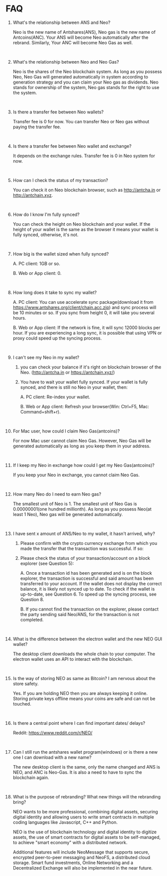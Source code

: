 # FAQ

1. What's the relationship between ANS and Neo?

   Neo is the new name of Antshares(ANS), Neo gas is the new name of Antcoins(ANC). Your ANS will become Neo automatically after the rebrand. Similarly, Your ANC will become Neo Gas as well.

   ​

2. What's the relationship between Neo and Neo Gas?

   Neo is the shares of the Neo blockchain system. As long as you possess Neo, Neo Gas will generated automatically in system according to generation strategy and you can claim your Neo gas as dividends. Neo stands for ownership of the system, Neo gas stands for the right to use the system.

   ​

3. Is there a transfer fee between Neo wallets?

   Transfer fee is 0 for now. You can transfer Neo or Neo gas without paying the transfer fee.

   ​

4. Is there a transfer fee between Neo wallet and exchange?

   It depends on the exchange rules. Transfer fee is 0 in Neo system for now.

   ​

5. How can I check the status of my transaction?

   You can check it on Neo blockchain browser, such as http://antcha.in or http://antchain.xyz.

   ​

6. How do I know I'm fully synced?

   You can check the height on Neo blockchain and your wallet. If the height of your wallet is the same as the browser it means your wallet is fully synced, otherwise, it's not.

   ​

7. How big is the wallet sized when fully synced?

   A. PC client: 1GB or so.

   B. Web or App client: 0.

   ​

8. How long does it take to sync my wallet?

   A. PC client: You can use accelerate sync package(download it from https://www.antshares.org/client/chain.acc.zip) and sync process will be 10 minutes or so. If you sync from height 0, it will take you several hours.

   B. Web or App client: If the network is fine, it will sync 12000 blocks per hour. If you are experiencing a long sync, it is possible that using VPN or proxy could speed up the syncing process.

   ​

9. I can't see my Neo in my wallet?

   1. you can check your balance if it's right on blockchain browser of the Neo. (http://antcha.in or https://antchain.xyz/)

   2. You have to wait your wallet fully synced. If your wallet is fully synced, and there is still no Neo in your wallet, then:

      A. PC client: Re-index your wallet.

      B. Web or App client: Refresh your browser(Win: Ctrl+F5, Mac: Command+shift+r).

   ​

10. For Mac user, how could I claim Neo Gas(antcoins)?

    For now Mac user cannot claim Neo Gas. However, Neo Gas will be generated automatically as long as you keep them in your address.

  ​

11. If I keep my Neo in exchange how could I get my Neo Gas(antcoins)?

    If you keep your Neo in exchange, you cannot claim Neo Gas.

    ​

12. How many Neo do I need to earn Neo gas?

    The smallest unit of Neo is 1. The smallest unit of Neo Gas is 0.00000001(one hundred millionth). As long as you possess Neo(at least 1 Neo), Neo gas will be generated automatically. 

    ​

9. I have sent x amount of ANS/Neo to my wallet, it hasn't arrived, why? 

   1. Please confirm with the crypto currency exchange from which you made the transfer that the transaction was successful. If so: 

   2. Please check the status of your transaction/account on a block explorer (see Question 5): 

      A. Once a transaction id has been generated and is on the block explorer, the transaction is successful and said amount has been transferred to your account. If the wallet does not display the correct balance, it is likely not synced up to date. To check if the wallet is up-to-date, see Question 6. To speed up the syncing process, see Question 8.

      B. If you cannot find the transaction on the explorer, please contact the party sending said Neo/ANS, for the transaction is not completed. 

   ​
   
14. What is the difference between the electron wallet and the new NEO GUI wallet?

    The desktop client downloads the whole chain to your computer. The electron wallet uses an API to interact with the blockchain.

   ​
    
15. Is the way of storing NEO as same as Bitcoin? I am nervous about the store safety.

    Yes. If you are holding NEO then you are always keeping it online. Storing private keys offline means your coins are safe and can not be touched.
    
   ​
    
16. Is there a central point where I can find important dates/ delays?

    Reddit: https://www.reddit.com/r/NEO/

   ​

17. Can I still run the antshares wallet program(windows) or is there a new one I can download with a new name?

    The new desktop client is the same, only the name changed and ANS is NEO, and ANC is Neo-Gas. It is also a need to have to sync the blockchain again.

   ​
    
18. What is the purpose of rebranding? What new things will the rebranding bring?

    NEO wants to be more professional, combining digital assets, securing digital identity and allowing users to write smart contracts in multiple coding languages like Javascript, C++ and Python.
    
    NEO is the use of blockchain technology and digital identity to digitize assets, the use of smart contracts for digital assets to be self-managed, to achieve "smart economy" with a distributed network.
    
    Additional features will include NeoMessage that supports secure, encrypted peer-to-peer messaging and NeoFS, a distributed cloud storage. Smart fund investments, Online Networking and a Decentralized Exchange will also be implemented in the near future.
